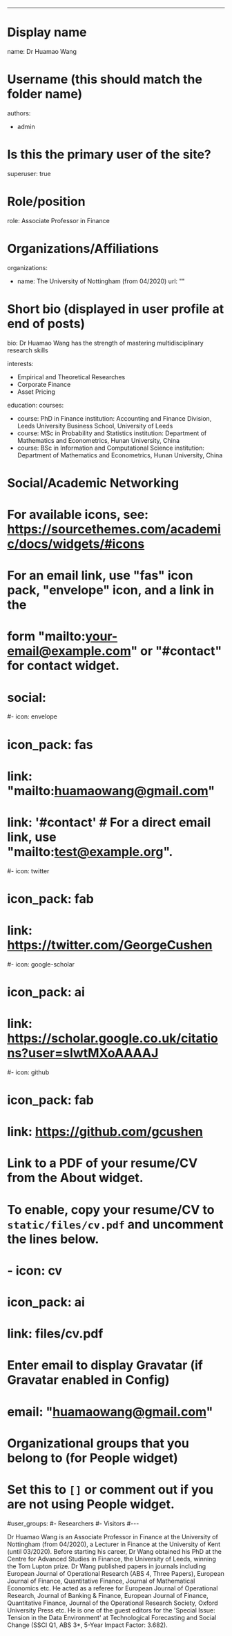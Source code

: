 ---
# Display name
name: Dr Huamao Wang

# Username (this should match the folder name)
authors:
- admin

# Is this the primary user of the site?
superuser: true

# Role/position
role: Associate Professor in Finance

# Organizations/Affiliations
organizations:
- name: The University of Nottingham (from 04/2020)
  url: ""

# Short bio (displayed in user profile at end of posts)
bio: Dr Huamao Wang has the strength of mastering multidisciplinary research skills

interests:
- Empirical and Theoretical Researches
- Corporate Finance
- Asset Pricing

education:
  courses:
  - course: PhD in Finance
    institution: Accounting and Finance Division, Leeds University Business School, University of Leeds
  - course: MSc in Probability and Statistics 
    institution: Department of Mathematics and Econometrics, Hunan University, China
  - course: BSc in Information and Computational Science
    institution: Department of Mathematics and Econometrics, Hunan University, China

# Social/Academic Networking
# For available icons, see: https://sourcethemes.com/academic/docs/widgets/#icons
#   For an email link, use "fas" icon pack, "envelope" icon, and a link in the
#   form "mailto:your-email@example.com" or "#contact" for contact widget.
# social:
#- icon: envelope
#  icon_pack: fas
#  link: "mailto:huamaowang@gmail.com"
#  link: '#contact'  # For a direct email link, use "mailto:test@example.org".
#- icon: twitter
#  icon_pack: fab
#  link: https://twitter.com/GeorgeCushen
#- icon: google-scholar
#  icon_pack: ai
#  link: https://scholar.google.co.uk/citations?user=sIwtMXoAAAAJ
#- icon: github
#  icon_pack: fab
#  link: https://github.com/gcushen
# Link to a PDF of your resume/CV from the About widget.
# To enable, copy your resume/CV to `static/files/cv.pdf` and uncomment the lines below.  
# - icon: cv
#   icon_pack: ai
#   link: files/cv.pdf

# Enter email to display Gravatar (if Gravatar enabled in Config)
# email: "huamaowang@gmail.com"
  
# Organizational groups that you belong to (for People widget)
#   Set this to `[]` or comment out if you are not using People widget.  
#user_groups:
#- Researchers
#- Visitors
#---

Dr Huamao Wang is an Associate Professor in Finance at the University of Nottingham (from 04/2020), a Lecturer in Finance at the University of Kent (until 03/2020). Before starting his career, Dr Wang obtained his PhD at the Centre for Advanced Studies in Finance, the University of Leeds, winning the Tom Lupton prize. Dr Wang published papers in journals including European Journal of Operational Research (ABS 4, Three Papers), European Journal of Finance, Quantitative Finance, Journal of Mathematical Economics etc. He acted as a referee for European Journal of Operational Research, Journal of Banking & Finance, European Journal of Finance, Quantitative Finance, Journal of the Operational Research Society, Oxford University Press etc. He is one of the guest editors for the 'Special Issue: Tension in the Data Environment' at Technological Forecasting and Social Change (SSCI Q1, ABS 3*, 5-Year Impact Factor: 3.682).  
